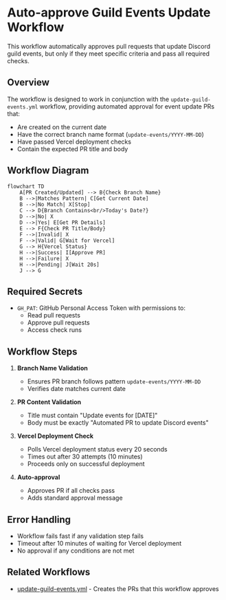 # Auto-approve Guild Events Update Workflow

This workflow automatically approves pull requests that update Discord guild events, but only if they meet specific criteria and pass all required checks.

## Overview

The workflow is designed to work in conjunction with the `update-guild-events.yml` workflow, providing automated approval for event update PRs that:
- Are created on the current date
- Have the correct branch name format (`update-events/YYYY-MM-DD`)
- Have passed Vercel deployment checks
- Contain the expected PR title and body

## Workflow Diagram

```mermaid
flowchart TD
    A[PR Created/Updated] --> B{Check Branch Name}
    B -->|Matches Pattern| C[Get Current Date]
    B -->|No Match| X[Stop]
    C --> D{Branch Contains<br/>Today's Date?}
    D -->|No| X
    D -->|Yes| E[Get PR Details]
    E --> F{Check PR Title/Body}
    F -->|Invalid| X
    F -->|Valid| G[Wait for Vercel]
    G --> H{Vercel Status}
    H -->|Success| I[Approve PR]
    H -->|Failure| X
    H -->|Pending| J[Wait 20s]
    J --> G
```

## Required Secrets

- `GH_PAT`: GitHub Personal Access Token with permissions to:
  - Read pull requests
  - Approve pull requests
  - Access check runs

## Workflow Steps

1. **Branch Name Validation**
   - Ensures PR branch follows pattern `update-events/YYYY-MM-DD`
   - Verifies date matches current date

2. **PR Content Validation**
   - Title must contain "Update events for [DATE]"
   - Body must be exactly "Automated PR to update Discord events"

3. **Vercel Deployment Check**
   - Polls Vercel deployment status every 20 seconds
   - Times out after 30 attempts (10 minutes)
   - Proceeds only on successful deployment

4. **Auto-approval**
   - Approves PR if all checks pass
   - Adds standard approval message

## Error Handling

- Workflow fails fast if any validation step fails
- Timeout after 10 minutes of waiting for Vercel deployment
- No approval if any conditions are not met

## Related Workflows

- [update-guild-events.yml](./update-guild-events.md) - Creates the PRs that this workflow approves